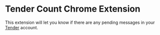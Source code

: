 # Tender Count Chrome Extension
[Tender]: http://tenderapp.com/
This extension will let you know if there are any pending messages in your [Tender][] account.